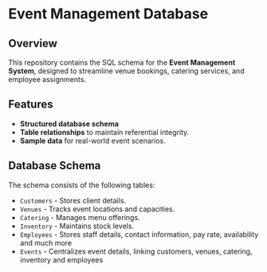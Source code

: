 # Event Management Database

## Overview
This repository contains the SQL schema for the **Event Management System**, designed to streamline venue bookings, catering services, and employee assignments.

## Features
- **Structured database schema** 
- **Table relationships** to maintain referential integrity.
- **Sample data** for real-world event scenarios.

## Database Schema
The schema consists of the following tables:
- `Customers` - Stores client details.
- `Venues` - Tracks event locations and capacities.
- `Catering` - Manages menu offerings.
- `Inventory` - Maintains stock levels.
- `Employees` - Stores staff details, contact information, pay rate, availability and much more
- `Events` - Centralizes event details, linking customers, venues, catering, inventory and employees


